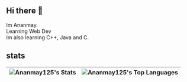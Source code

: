 ## Hi there 👋

Im Ananmay.\
Learning Web Dev\
Im also learning C++, Java and C. 

## stats
| ![Ananmay125's Stats](https://github-readme-stats.vercel.app/api?username=Ananmay125&theme=dark&show_icons=true&hide_border=true&count_private=true) | ![Ananmay125's Top Languages](https://github-readme-stats.vercel.app/api/top-langs/?username=Ananmay125&theme=dark&show_icons=true&hide_border=true&layout=compact) |
| --- | --- |
